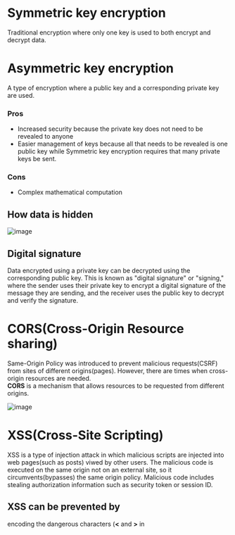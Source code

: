 # Symmetric key encryption
Traditional encryption where only one key is used to both encrypt and decrypt data.

# Asymmetric key encryption
A type of encryption where a public key and a corresponding private key are used.
### Pros
- Increased security because the private key does not need to be revealed to anyone
- Easier management of keys because all that needs to be revealed is one public key while Symmetric key encryption requires that many private keys be sent.
### Cons
- Complex mathematical computation
## How data is hidden
![image](https://user-images.githubusercontent.com/67142421/222992037-5f45d95f-5a57-4a36-af02-6b1850d03899.png)

## Digital signature
Data encrypted using a private key can be decrypted using the corresponding public key. This is known as "digital signature" or "signing," where the sender uses their private key to encrypt a digital signature of the message they are sending, and the receiver uses the public key to decrypt and verify the signature.

# CORS(Cross-Origin Resource sharing)
Same-Origin Policy was introduced to prevent malicious requests(CSRF) from sites of different origins(pages).
However, there are times when cross-origin resources are needed.<br>
**CORS** is a mechanism that allows resources to be requested from different origins.

![image](https://user-images.githubusercontent.com/67142421/183492714-17a6d283-1c28-4377-9a5b-0b3de112ec1a.png)

# XSS(Cross-Site Scripting)
XSS is a type of injection attack in which malicious scripts are injected into web pages(such as posts) viwed by other users. The malicious code is executed on the same origin not on an external site, so it circumvents(bypasses) the same origin policy. Malicious code includes stealing authorization information such as security token or session ID.
## XSS can be prevented by
encoding the dangerous characters (**<** and **>** in <script>) in the data that a web page receives to prevent the data from being interpreted in any malicious way

# CSRF(Cross-Site Request Forgery)
CSRF exploits the trust a user has for a particular site. It tricks a victim into submitting malicious requests on the attacker's behalf.
## The process to execute CSRF
1. Trick a victim into entering the attacker's page.
2. Send a legitimate-looking request from the victim's browser
## How to prevent CSRF
- Accept only requests from allowed origins
- Use a security token on each session of the user : The backend checks if the token in the request parameter is the token of the legitimate session.

>Both CSRF and XSS allow an attacker to masquerade as a victim user, to carry out any actions that the user is able to perform.<br>

# SQL injection
An SQL injection is to inject malicious SQL statements into an input to gain unauthorized access to database.

# Symmetric key cryptography, Asymmetric key cryptography
Symmetric encryption uses a single key while asymmetric encryption uses a pair of public key and a private key to encrypt and decrypt messages.
 
## The process where a confidential message is delivered in the public key crptography
![image](https://user-images.githubusercontent.com/67142421/183536116-574d043c-768c-4339-911c-99e308dcbd58.png)

1. Bob generates 2 keys : public key and private key
2. Bob gives the public key to Alice
3. Alice encrypts the secret message using the public key she received.
4. Alice gives the encrypted message to Bob
5. Bob decrypts the message using his private key

# TLS(Transport Layer Security)
